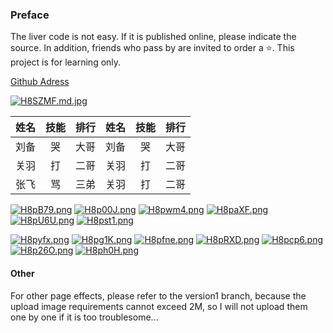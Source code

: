 ### Preface

The liver code is not easy. If it is published online, please indicate the source. In addition, friends who pass by are invited to order a :star:. This project is for learning only.



[Github Adress](https://github.com/ay192018/v3netease)

[![H8SZMF.md.jpg](https://s4.ax1x.com/2022/02/09/H8SZMF.md.jpg)](https://imgtu.com/i/H8SZMF)






姓名|技能|排行|姓名|技能|排行
--|:--:|--:|--|:--:|--:
刘备|哭|大哥|刘备|哭|大哥
关羽|打|二哥|关羽|打|二哥
张飞|骂|三弟|关羽|打|二哥


[![H8pB79.png](https://s4.ax1x.com/2022/02/09/H8pB79.png)](https://imgtu.com/i/H8pB79)
[![H8p00J.png](https://s4.ax1x.com/2022/02/09/H8p00J.png)](https://imgtu.com/i/H8p00J)
[![H8pwm4.png](https://s4.ax1x.com/2022/02/09/H8pwm4.png)](https://imgtu.com/i/H8pwm4)
[![H8paXF.png](https://s4.ax1x.com/2022/02/09/H8paXF.png)](https://imgtu.com/i/H8paXF)
[![H8pU6U.png](https://s4.ax1x.com/2022/02/09/H8pU6U.png)](https://imgtu.com/i/H8pU6U)
[![H8pst1.png](https://s4.ax1x.com/2022/02/09/H8pst1.png)](https://imgtu.com/i/H8pst1)

[![H8pyfx.png](https://s4.ax1x.com/2022/02/09/H8pyfx.png)](https://imgtu.com/i/H8pyfx)
[![H8pg1K.png](https://s4.ax1x.com/2022/02/09/H8pg1K.png)](https://imgtu.com/i/H8pg1K)
[![H8pfne.png](https://s4.ax1x.com/2022/02/09/H8pfne.png)](https://imgtu.com/i/H8pfne)
[![H8pRXD.png](https://s4.ax1x.com/2022/02/09/H8pRXD.png)](https://imgtu.com/i/H8pRXD)
[![H8pcp6.png](https://s4.ax1x.com/2022/02/09/H8pcp6.png)](https://imgtu.com/i/H8pcp6)
[![H8p26O.png](https://s4.ax1x.com/2022/02/09/H8p26O.png)](https://imgtu.com/i/H8p26O)
[![H8ph0H.png](https://s4.ax1x.com/2022/02/09/H8ph0H.png)](https://imgtu.com/i/H8ph0H)


#### Other

For other page effects, please refer to the version1 branch, because the upload image requirements cannot exceed 2M, so I will not upload them one by one if it is too troublesome...
